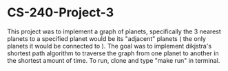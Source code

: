 # CS-240-Project-3
This project was to implement a graph of planets, specifically the 3 nearest planets to a specified planet would be its "adjacent" planets ( the only planets it would be connected to ).  The goal was to implement dikjstra's shortest path algorithm to traverse the graph from one planet to another in the shortest amount of time.  To run, clone and type "make run" in terminal.
